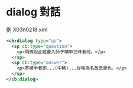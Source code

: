 # dialog 對話

例 X03n0218.xml

```xml
<cb:dialog type="qa">
  <sp cb:type="question">
    <p>問佛說此經要入師子嚬申三昧者何。</p>
  </sp>
  <sp cb:type="answer">
    <p>答嚬申者即...(中略)...從喻為名故云是也。</p>
  </sp>
</cb:dialog>
```
